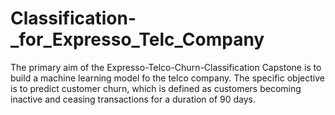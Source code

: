 # Classification-_for_Expresso_Telc_Company
The primary aim of the Expresso-Telco-Churn-Classification Capstone is to build a machine learning model fo the telco company. The specific objective is to predict customer churn, which is defined as customers becoming inactive and ceasing transactions for a duration of 90 days. 
